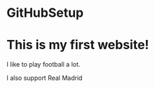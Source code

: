 # GitHubSetup
<!DOCTYPE html>
<html>
<body>

<h1> This is my first website! </h1>
<p> I like to play football a lot.
<p> I also support Real Madrid

</body>
</html>
